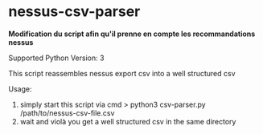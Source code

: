 # nessus-csv-parser

**Modification du script afin qu'il prenne en compte les recommandations nessus**

Supported Python Version: 3

This script reassembles nessus export csv  into a well structured csv

Usage: 
1) simply start this script via cmd  > python3 csv-parser.py /path/to/nessus-csv-file.csv
2) wait and violà you get a well structured csv in the same directory
